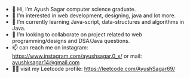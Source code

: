 - 👋 Hi, I’m Ayush Sagar computer science graduate.
- 👀 I’m interested in web development, designing, java and lot more.
- 🌱 I’m currently learning Java-script, data-structures and algorithms in Java.
- 💞️ I’m looking to collaborate on project related to web programming/designs and DSA/Java questions.
- 📫 can reach me on instagram: https://www.instagram.com/ayushsagar.0_x/ or mail: ayushksagar14@gmail.com
- 🧑‍💻 visit my Leetcode profile: https://leetcode.com/AyushSagar69/

<!---
itsmeAYUSH/itsmeAYUSH is a ✨ special ✨ repository because its `README.md` (this file) appears on your GitHub profile.
You can click the Preview link to take a look at your changes.
--->
